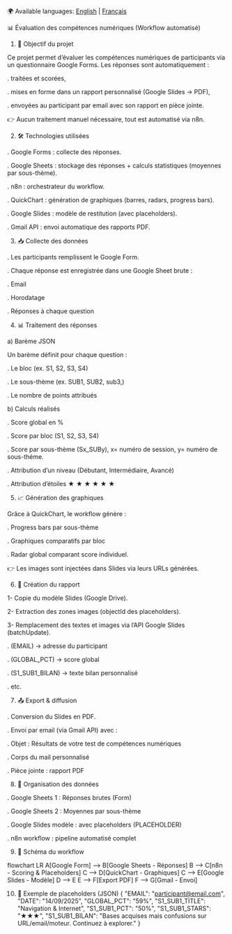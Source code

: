 🌍 Available languages: [English](README.md) | [Français](workflows/README.fr.md)

📊 Évaluation des compétences numériques (Workflow automatisé)


1. 🎯 Objectif du projet

Ce projet permet d’évaluer les compétences numériques de participants via un questionnaire Google Forms.
Les réponses sont automatiquement :

 . traitées et scorées,

 . mises en forme dans un rapport personnalisé (Google Slides → PDF),

 . envoyées au participant par email avec son rapport en pièce jointe.

👉 Aucun traitement manuel nécessaire, tout est automatisé via n8n.




2. 🛠️ Technologies utilisées

 . Google Forms : collecte des réponses.

 . Google Sheets : stockage des réponses + calculs statistiques (moyennes par sous-thème).

 . n8n : orchestrateur du workflow.

 . QuickChart : génération de graphiques (barres, radars, progress bars).

 . Google Slides : modèle de restitution (avec placeholders).

 . Gmail API : envoi automatique des rapports PDF.



3. 📥 Collecte des données

. Les participants remplissent le Google Form.

. Chaque réponse est enregistrée dans une Google Sheet brute :

   . Email

   . Horodatage

   . Réponses à chaque question



4. 📊 Traitement des réponses

a) Barème JSON

Un barème définit pour chaque question :

 . Le bloc (ex. S1, S2, S3, S4)

 . Le sous-thème (ex. SUB1, SUB2, sub3,)

 . Le nombre de points attribués


b) Calculs réalisés

 . Score global en %

 . Score par bloc (S1, S2, S3, S4)

 . Score par sous-thème (Sx_SUBy), x= numéro de session, y= numéro de sous-théme.

 . Attribution d’un niveau (Débutant, Intermédiaire, Avancé)

 . Attribution d’étoiles       ★          ★ ★        ★ ★ ★




5. 📈 Génération des graphiques

Grâce à QuickChart, le workflow génère :

 . Progress bars par sous-thème

 . Graphiques comparatifs par bloc

 . Radar global comparant score individuel.

👉 Les images sont injectées dans Slides via leurs URLs générées.




6. 📑 Création du rapport

1- Copie du modèle Slides (Google Drive).

2- Extraction des zones images (objectId des placeholders).

3- Remplacement des textes et images via l’API Google Slides (batchUpdate).

. (EMAIL) → adresse du participant

. (GLOBAL_PCT) → score global

. (S1_SUB1_BILAN) → texte bilan personnalisé

. etc.




 7. 📤 Export & diffusion

. Conversion du Slides en PDF.

. Envoi par email (via Gmail API) avec :

   . Objet : Résultats de votre test de compétences numériques

   . Corps du mail personnalisé

   . Pièce jointe : rapport PDF




8. 📂 Organisation des données

. Google Sheets 1 : Réponses brutes (Form)

. Google Sheets 2 : Moyennes par sous-thème

. Google Slides modèle : avec placeholders (PLACEHOLDER)

. n8n workflow : pipeline automatisé complet




9. 📌 Schéma du workflow

flowchart LR
  A[Google Form] --> B[Google Sheets - Réponses]
  B --> C[n8n - Scoring & Placeholders]
  C --> D[QuickChart - Graphiques]
  C --> E[Google Slides - Modèle]
  D --> E
  E --> F[Export PDF]
  F --> G[Gmail - Envoi]



10. 📝 Exemple de placeholders (JSON)
{
  "EMAIL": "participant@email.com",
  "DATE": "14/09/2025",
  "GLOBAL_PCT": "59%",
  "S1_SUB1_TITLE": "Navigation & Internet",
  "S1_SUB1_PCT": "50%",
  "S1_SUB1_STARS": "★★★",
  "S1_SUB1_BILAN": "Bases acquises mais confusions sur URL/email/moteur. Continuez à explorer."
}







